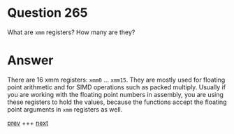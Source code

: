 
# Question 265



 What are `xmm` registers? How many are they? 


# Answer



There are 16 xmm registers: `xmm0` ... `xmm15`.
They are mostly used for floating point arithmetic and for SIMD operations such
as packed multiply. 
Usually if you are working with the floating point numbers in assembly, you are
using these registers to hold the values, because the functions accept the
floating point arguments in `xmm` registers as well.



[prev](264.md) +++ [next](266.md)
